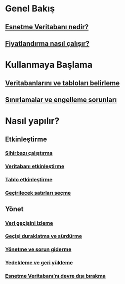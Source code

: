# Genel Bakış
## [Esnetme Veritabanı nedir?](sql-server-stretch-database-overview.md)
## [Fiyatlandırma nasıl çalışır?](https://azure.microsoft.com/pricing/details/sql-server-stretch-database/)
# Kullanmaya Başlama
## [Veritabanlarını ve tabloları belirleme](sql-server-stretch-database-identify-databases.md)
## [Sınırlamalar ve engelleme sorunları](sql-server-stretch-database-limitations.md)

# Nasıl yapılır?
## Etkinleştirme
### [Sihirbazı çalıştırma](sql-server-stretch-database-wizard.md)
### [Veritabanı etkinleştirme](sql-server-stretch-database-enable-database.md)
### [Tablo etkinleştirme](sql-server-stretch-database-enable-table.md)
### [Geçirilecek satırları seçme](sql-server-stretch-database-predicate-function.md)
## Yönet
### [Veri geçişini izleme](sql-server-stretch-database-monitor.md)
### [Geçişi duraklatma ve sürdürme](sql-server-stretch-database-pause.md)
### [Yönetme ve sorun giderme](sql-server-stretch-database-manage.md)
### [Yedekleme ve geri yükleme](sql-server-stretch-database-backup.md)
### [Esnetme Veritabanı’nı devre dışı bırakma](sql-server-stretch-database-disable.md)


<!--HONumber=Nov16_HO2-->


